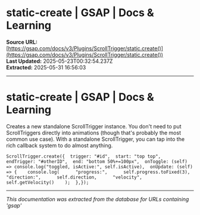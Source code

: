 # static-create | GSAP | Docs & Learning

**Source URL:** [https://gsap.com/docs/v3/Plugins/ScrollTrigger/static.create()](https://gsap.com/docs/v3/Plugins/ScrollTrigger/static.create())  
**Last Updated:** 2025-05-23T00:32:54.237Z  
**Extracted:** 2025-05-31 16:56:03

---

# static-create | GSAP | Docs & Learning

Creates a new standalone ScrollTrigger instance. You don't need to put ScrollTriggers directly into animations (though that's probably the most common use case). With a standalone ScrollTrigger, you can tap into the rich callback system to do almost anything.

```
ScrollTrigger.create({  trigger: "#id",  start: "top top",  endTrigger: "#otherID",  end: "bottom 50%+=100px",  onToggle: (self) => console.log("toggled, isActive:", self.isActive),  onUpdate: (self) => {    console.log(      "progress:",      self.progress.toFixed(3),      "direction:",      self.direction,      "velocity",      self.getVelocity()    );  },});
```

---

*This documentation was extracted from the database for URLs containing 'gsap'*
